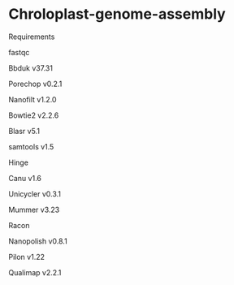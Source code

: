 # Chroloplast-genome-assembly

Requirements

fastqc

Bbduk v37.31

Porechop v0.2.1

Nanofilt v1.2.0

Bowtie2 v2.2.6

Blasr v5.1

samtools v1.5

Hinge

Canu v1.6

Unicycler v0.3.1

Mummer v3.23

Racon

Nanopolish v0.8.1

Pilon v1.22

Qualimap v2.2.1
